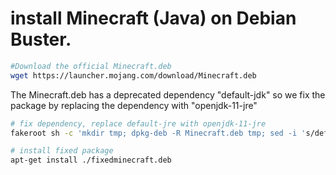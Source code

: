 # install Minecraft (Java) on Debian Buster.
```bash
#Download the official Minecraft.deb
wget https://launcher.mojang.com/download/Minecraft.deb
```

The Minecraft.deb has a deprecated dependency "default-jdk" so we fix the package by replacing the dependency with "openjdk-11-jre"

```bash
# fix dependency, replace default-jre with openjdk-11-jre
fakeroot sh -c 'mkdir tmp; dpkg-deb -R Minecraft.deb tmp; sed -i 's/default-jre/openjdk-11-jre/g' tmp/DEBIAN/control; dpkg-deb -b tmp fixedminecraft.deb ; rm -r tmp'

# install fixed package
apt-get install ./fixedminecraft.deb
```

